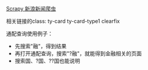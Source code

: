[Scrapy  新浪新闻爬虫](https://zhuanlan.zhihu.com/p/71925619)


相关链接的class:
ty-card ty-card-type1 clearfix

通配查询使用例子：
- 先搜索"融"，得到结果
- 再打开通配查询，搜索"?融"，就能得到金融相关的页面
- 搜索国、?国、??国也能说明